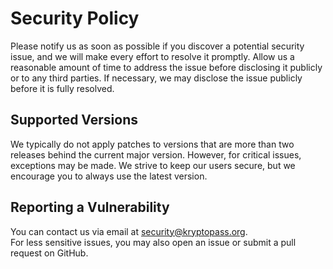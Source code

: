 # Security Policy

Please notify us as soon as possible if you discover a potential security issue, and we will make every effort to resolve it promptly. Allow us a reasonable amount of time to address the issue before disclosing it publicly or to any third parties. If necessary, we may disclose the issue publicly before it is fully resolved.

## Supported Versions
We typically do not apply patches to versions that are more than two releases behind the current major version. However, for critical issues, exceptions may be made. We strive to keep our users secure, but we encourage you to always use the latest version.

## Reporting a Vulnerability
You can contact us via email at security@kryptopass.org.  
For less sensitive issues, you may also open an issue or submit a pull request on GitHub.
